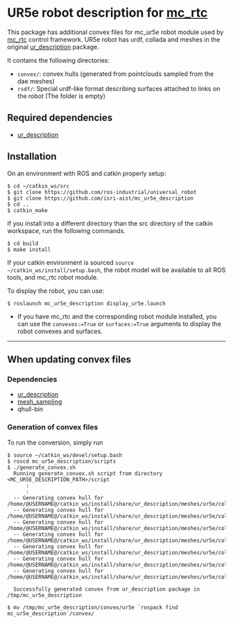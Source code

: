 # UR5e robot description for [mc_rtc](https://jrl-umi3218.github.io/mc_rtc/)
This package has additional convex files for mc_ur5e robot module used by [mc_rtc](https://jrl-umi3218.github.io/mc_rtc/) control framework.
UR5e robot has urdf, collada and meshes in the original [ur_description](https://github.com/ros-industrial/universal_robot/tree/melodic-devel/ur_description) package.

It contains the following directories:
- `convex/`: convex hulls (generated from pointclouds sampled from the dae meshes)
- `rsdf/`: Special urdf-like format describing surfaces attached to links on the robot (The folder is empty)

## Required dependencies
- [ur_description](https://github.com/ros-industrial/universal_robot/tree/melodic-devel/ur_description)

## Installation

On an environment with ROS and catkin properly setup:

```
$ cd ~/catkin_ws/src
$ git clone https://github.com/ros-industrial/universal_robot
$ git clone https://github.com/isri-aist/mc_ur5e_description
$ cd ..
$ catkin_make
```

If you install into a different directory than the src directory of the catkin workspace, run the following commands.
```
$ cd build
$ make install
```
If your catkin environment is sourced `source ~/catkin_ws/install/setup.bash`, the robot model will be available to all ROS tools, and mc_rtc robot module.

To display the robot, you can use:
```
$ roslaunch mc_ur5e_description display_ur5e.launch
```

- If you have mc_rtc and the corresponding robot module installed, you can use the `convexes:=True` or `surfaces:=True` arguments to display the robot convexes and surfaces.

***

## When updating convex files

### Dependencies
- [ur_description](https://github.com/ros-industrial/universal_robot/tree/melodic-devel/ur_description)
- [mesh_sampling](https://github.com/arntanguy/mesh_sampling)
- qhull-bin

### Generation of convex files
To run the conversion, simply run

```
$ source ~/catkin_ws/devel/setup.bash
$ roscd mc_ur5e_description/scripts
$ ./generate_convex.sh
  Running generate_convex.sh script from directory <MC_UR5E_DESCRIPTION_PATH>/script
      :
      :
  -- Generating convex hull for /home/@USERNAME@/catkin_ws/install/share/ur_description/meshes/ur5e/collision/upperarm.stl
  -- Generating convex hull for /home/@USERNAME@/catkin_ws/install/share/ur_description/meshes/ur5e/collision/forearm.stl
  -- Generating convex hull for /home/@USERNAME@/catkin_ws/install/share/ur_description/meshes/ur5e/collision/base.stl
  -- Generating convex hull for /home/@USERNAME@/catkin_ws/install/share/ur_description/meshes/ur5e/collision/wrist2.stl
  -- Generating convex hull for /home/@USERNAME@/catkin_ws/install/share/ur_description/meshes/ur5e/collision/wrist3.stl
  -- Generating convex hull for /home/@USERNAME@/catkin_ws/install/share/ur_description/meshes/ur5e/collision/shoulder.stl
  -- Generating convex hull for /home/@USERNAME@/catkin_ws/install/share/ur_description/meshes/ur5e/collision/wrist1.stl

  Successfully generated convex from ur_description package in /tmp/mc_ur5e_description

$ mv /tmp/mc_ur5e_description/convex/ur5e `rospack find mc_ur5e_description`/convex/
```
